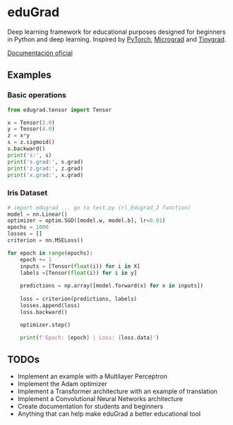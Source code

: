 
# eduGrad

Deep learning framework for educational purposes designed for beginners in Python and deep learning. Inspired by [PyTorch](https://github.com/pytorch/pytorch), [Micrograd](https://github.com/karpathy/micrograd) and [Tinygrad](https://github.com/tinygrad/tinygrad).

[Documentación oficial](https://joseortizm.github.io/edugrad-website/docs/index.html)

## Examples
### Basic operations
```python
from edugrad.tensor import Tensor

x = Tensor(2.0)
y = Tensor(4.0)
z = x*y
s = z.sigmoid()
s.backward()
print('s:', s)
print('s.grad:', s.grad)
print('z.grad:', z.grad)
print('x.grad:', x.grad)
```
### Iris Dataset
```python
# import edugrad ... go to test.py (rl_Edugrad_2 function)
model = nn.Linear()
optimizer = optim.SGD([model.w, model.b], lr=0.01)
epochs = 1000 
losses = []
criterion = nn.MSELoss()

for epoch in range(epochs):
    epoch += 1
    inputs = [Tensor(float(i)) for i in X]
    labels =[Tensor(float(i)) for i in y]
    
    predictions = np.array([model.forward(x) for x in inputs])
   
    loss = criterion(predictions, labels)
    losses.append(loss)
    loss.backward()

    optimizer.step()

    print(f'Epoch: {epoch} | Loss: {loss.data}')
```

## TODOs
- Implement an example with a Multilayer Perceptron
- Implement the Adam optimizer
- Implement a Transformer architecture with an example of translation
- Implement a Convolutional Neural Networks architecture
- Create documentation for students and beginners
- Anything that can help make eduGrad a better educational tool





